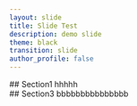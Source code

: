 ```yaml
---
layout: slide
title: Slide Test
description: demo slide
theme: black
transition: slide
author_profile: false
---
```


<section data-markdown>
## Section1
hhhhh
</section>

<section data-markdown>
## Section3
bbbbbbbbbbbbbbb
</section>
